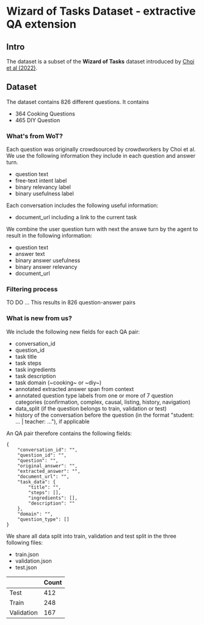 # Wizard of Tasks Dataset - extractive QA extension

## Intro

The dataset is a subset of the **Wizard of Tasks** dataset introduced by [Choi et al (2022)](https://aclanthology.org/2022.coling-1.310.pdf).

## Dataset

The dataset contains 826 different questions. It contains 
- 364 Cooking Questions
- 465 DIY Question

### What's from WoT?
Each question was originally crowdsourced by crowdworkers by Choi et al. We use the following information they include in each question and answer turn.
- question text
- free-text intent label
- binary relevancy label
- binary usefulness label

Each conversation includes the following useful information:
- document_url including a link to the current task

We combine the user question turn with next the answe turn by the agent to result in the following information:
- question text
- answer text
- binary answer usefulness
- binary answer relevancy
- document_url

### Filtering process

TO DO
... This results in 826 question-answer pairs

### What is new from us?

We include the following new fields for each QA pair:
- conversation_id
- question_id
- task title
- task steps
- task ingredients
- task description
- task domain (~cooking~ or ~diy~)
- annotated extracted answer span from context
- annotated question type labels from one or more of 7 question categories (confirmation, complex, causal, listing, history, navigation)
- data_split (if the question belongs to train, validation or test)
- history of the conversation before the question (in the format "student: ... | teacher: ..."), if applicable


An QA pair therefore contains the following fields:
```
{
    "conversation_id": "",
    "question_id": "",
    "question": "",
    "original_answer": "",
    "extracted_answer": "",
    "document_url": "",
    "task_data": {
        "title": "",
        "steps": [],
        "ingredients": [],
        "description": ""
    },
    "domain": "",
    "question_type": []
}
```

We share all data split into train, validation and test split in the three following files:
- train.json
- validation.json
- test.json

|          | Count |
|----------|-------|
| Test     | 412   |
| Train    | 248   |
| Validation | 167 |
